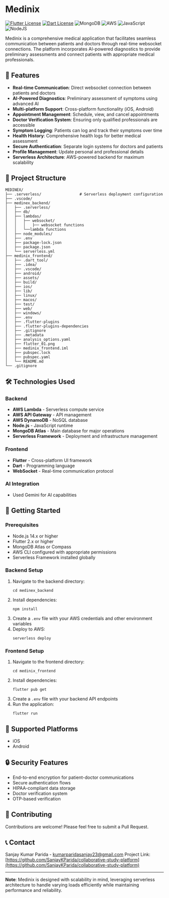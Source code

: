# Medinix
[![Flutter License](https://img.shields.io/badge/Flutter-02569B?style=for-the-badge&logo=flutter&logoColor=white)](https://flutter.dev/)
[![Dart License](https://img.shields.io/badge/Dart-0175C2?style=for-the-badge&logo=dart&logoColor=white)](https://dart.dev/)
![MongoDB](https://img.shields.io/badge/MongoDB-%234ea94b.svg?style=for-the-badge&logo=mongodb&logoColor=white)
![AWS](https://img.shields.io/badge/AWS-%23FF9900.svg?style=for-the-badge&logo=amazon-aws&logoColor=white)
![JavaScript](https://img.shields.io/badge/javascript-%23323330.svg?style=for-the-badge&logo=javascript&logoColor=%23F7DF1E)
![NodeJS](https://img.shields.io/badge/node.js-6DA55F?style=for-the-badge&logo=node.js&logoColor=white)

Medinix is a comprehensive medical application that facilitates seamless communication between patients and doctors through real-time websocket connections. The platform incorporates AI-powered diagnostics to provide preliminary assessments and connect patients with appropriate medical professionals.

## 🚀 Features

- **Real-time Communication**: Direct websocket connection between patients and doctors
- **AI-Powered Diagnostics**: Preliminary assessment of symptoms using advanced AI
- **Multi-platform Support**: Cross-platform functionality (iOS, Android)
- **Appointment Management**: Schedule, view, and cancel appointments
- **Doctor Verification System**: Ensuring only qualified professionals are accessible
- **Symptom Logging**: Patients can log and track their symptoms over time
- **Health History**: Comprehensive health logs for better medical assessment
- **Secure Authentication**: Separate login systems for doctors and patients
- **Profile Management**: Update personal and professional details
- **Serverless Architecture**: AWS-powered backend for maximum scalability

## 📁 Project Structure

```
MEDINEX/
├── .serverless/                 # Serverless deployment configuration
├── .vscode/                     
├── medinex_backend/             
│   ├── .serverless/             
│   ├── db/                      
│   ├── lambdas/                 
│   │   ├── websocket/           
│   │   │   ├── websocket functions
│   │   └──lambda functions
│   ├── node_modules/            
│   ├── .env                     
│   ├── package-lock.json        
│   ├── package.json             
│   └── serverless.yml          
├── medinix_frontend/           
│   ├── .dart_tool/             
│   ├── .idea/                  
│   ├── .vscode/                
│   ├── android/                
│   ├── assets/                 
│   ├── build/                  
│   ├── ios/                    
│   ├── lib/
│   ├── linux/
│   ├── macos/                  
│   ├── test/                   
│   ├── web/                    
│   ├── windows/                
│   ├── .env                    
│   ├── .flutter-plugins        
│   ├── .flutter-plugins-dependencies 
│   ├── .gitignore
│   ├── .metadata 
│   ├── analysis_options.yaml   
│   ├── flutter_01.png          
│   ├── medinix_frontend.iml    
│   ├── pubspec.lock
│   ├── pubspec.yaml
│   └── README.md   
└── .gitignore      
```

## 🛠️ Technologies Used

### Backend
- **AWS Lambda** - Serverless compute service
- **AWS API Gateway** - API management
- **AWS DynamoDB** - NoSQL database
- **Node.js** - JavaScript runtime
- **MongoDB Atlas** - Main database for major operations
- **Serverless Framework** - Deployment and infrastructure management

### Frontend
- **Flutter** - Cross-platform UI framework
- **Dart** - Programming language
- **WebSocket** - Real-time communication protocol

### AI Integration
- Used Gemini for AI capabilities

## 🚀 Getting Started

### Prerequisites
- Node.js 14.x or higher
- Flutter 2.x or higher
- MongoDB Atlas or Compass
- AWS CLI configured with appropriate permissions
- Serverless Framework installed globally

### Backend Setup
1. Navigate to the backend directory:
   ```
   cd medinex_backend
   ```
2. Install dependencies:
   ```
   npm install
   ```
3. Create a `.env` file with your AWS credentials and other environment variables
4. Deploy to AWS:
   ```
   serverless deploy
   ```

### Frontend Setup
1. Navigate to the frontend directory:
   ```
   cd medinix_frontend
   ```
2. Install dependencies:
   ```
   flutter pub get
   ```
3. Create a `.env` file with your backend API endpoints
4. Run the application:
   ```
   flutter run
   ```

## 📱 Supported Platforms
- iOS
- Android

## 🔒 Security Features
- End-to-end encryption for patient-doctor communications
- Secure authentication flows
- HIPAA-compliant data storage
- Doctor verification system
- OTP-based verification

## 🤝 Contributing
Contributions are welcome! Please feel free to submit a Pull Request.


## 📞 Contact

Sanjay Kumar Parida - [kumarparidasanjay23@gmail.com](mailto:kumarparidasanjay23@gmail.com)
Project Link: [https://github.com/SanjayKParida/collaborative-study-platform](https://github.com/SanjayKParida/collaborative-study-platform)

---

**Note**: Medinix is designed with scalability in mind, leveraging serverless architecture to handle varying loads efficiently while maintaining performance and reliability.
